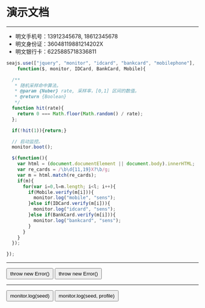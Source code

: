 # 演示文档

---

<style>
button{
  padding: 5px 8px;
  cursor:pointer;
}
</style>

<script type="text/javascript" src="../src/seer.js"></script>

* 明文手机号：13912345678, 18612345678
* 明文身份证：36048119881214202X
* 明文银行卡：6225885718336811



````javascript
seajs.use(["jquery", "monitor", "idcard", "bankcard", "mobilephone"],
    function($, monitor, IDCard, BankCard, Mobile){

  /**
   * 随机采样命中算法。
   * @param {Nuber} rate, 采样率，[0,1] 区间的数值。
   * @return {Boolean}
   */
  function hit(rate){
    return 0 === Math.floor(Math.random() / rate);
  };

  if(!hit(1)){return;}

  // 启动监控。
  monitor.boot();

  $(function(){
    var html = (document.documentElement || document.body).innerHTML;
    var re_cards = /\b\d{11,19}X?\b/g;
    var m = html.match(re_cards);
    if(m){
      for(var i=0,l=m.length; i<l; i++){
        if(Mobile.verify(m[i])){
          monitor.log("mobile", "sens");
        }else if(IDCard.verify(m[i])){
          monitor.log("idcard", "sens");
        }else if(BankCard.verify(m[i])){
          monitor.log("bankcard", "sens");
        }
      }
    }
  });

});
````

----

<script type="text/javascript" onerror="monitor.lost(this.src)" src="123.js"></script>

<button type="button" id="btn1">throw new Error()</button>
<button type="button" id="btn2">throw new Error()</button>

----

<button type="button" id="btn3">monitor.log(seed)</button>
<button type="button" id="btn4">monitor.log(seed, profile)</button>

<script type="text/javascript">
seajs.on("error", function(module){
  monitor.lost(module.uri);
});
seajs.use("abc");

seajs.use(["jquery", "monitor"], function($, monitor){
  $("#btn1").click(function(){
    throw new Error("throw new error message.");
  });
  $("#btn2").click(function(){
    monitor.error(new Error("log new error message."));
  });
  $("#btn3").click(function(){
    monitor.log("test-seed");
  });
  $("#btn4").click(function(){
    monitor.log("test-seed", "test-profile");
  });
});
</script>
